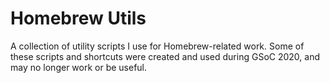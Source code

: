 # Homebrew Utils

A collection of utility scripts I use for Homebrew-related work. Some of these scripts and shortcuts were created and used during GSoC 2020, and may no longer work or be useful.
